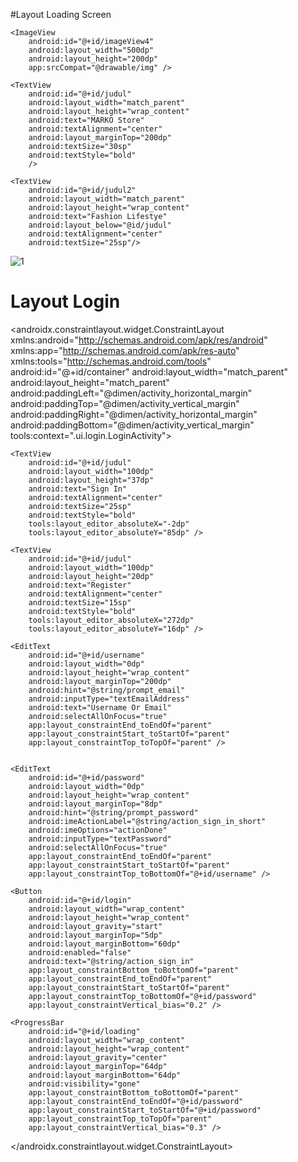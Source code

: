 #Layout Loading Screen
<?xml version="1.0" encoding="utf-8"?>
<RelativeLayout xmlns:android="http://schemas.android.com/apk/res/android"
    xmlns:app="http://schemas.android.com/apk/res-auto"
    xmlns:tools="http://schemas.android.com/tools"
    android:layout_width="match_parent"
    android:layout_height="match_parent"
    android:gravity="center"
    tools:context=".MainActivity">

    <ImageView
        android:id="@+id/imageView4"
        android:layout_width="500dp"
        android:layout_height="200dp"
        app:srcCompat="@drawable/img" />

    <TextView
        android:id="@+id/judul"
        android:layout_width="match_parent"
        android:layout_height="wrap_content"
        android:text="MARKO Store"
        android:textAlignment="center"
        android:layout_marginTop="200dp"
        android:textSize="30sp"
        android:textStyle="bold"
        />

    <TextView
        android:id="@+id/judul2"
        android:layout_width="match_parent"
        android:layout_height="wrap_content"
        android:text="Fashion Lifestye"
        android:layout_below="@id/judul"
        android:textAlignment="center"
        android:textSize="25sp"/>

</RelativeLayout>

![1](https://user-images.githubusercontent.com/101499377/236686815-8d37a7f6-4353-4914-a1e6-cb850b6949ed.png)

# Layout Login

<?xml version="1.0" encoding="utf-8"?>
<androidx.constraintlayout.widget.ConstraintLayout xmlns:android="http://schemas.android.com/apk/res/android"
    xmlns:app="http://schemas.android.com/apk/res-auto"
    xmlns:tools="http://schemas.android.com/tools"
    android:id="@+id/container"
    android:layout_width="match_parent"
    android:layout_height="match_parent"
    android:paddingLeft="@dimen/activity_horizontal_margin"
    android:paddingTop="@dimen/activity_vertical_margin"
    android:paddingRight="@dimen/activity_horizontal_margin"
    android:paddingBottom="@dimen/activity_vertical_margin"
    tools:context=".ui.login.LoginActivity">


    <TextView
        android:id="@+id/judul"
        android:layout_width="100dp"
        android:layout_height="37dp"
        android:text="Sign In"
        android:textAlignment="center"
        android:textSize="25sp"
        android:textStyle="bold"
        tools:layout_editor_absoluteX="-2dp"
        tools:layout_editor_absoluteY="85dp" />

    <TextView
        android:id="@+id/judul"
        android:layout_width="100dp"
        android:layout_height="20dp"
        android:text="Register"
        android:textAlignment="center"
        android:textSize="15sp"
        android:textStyle="bold"
        tools:layout_editor_absoluteX="272dp"
        tools:layout_editor_absoluteY="16dp" />

    <EditText
        android:id="@+id/username"
        android:layout_width="0dp"
        android:layout_height="wrap_content"
        android:layout_marginTop="200dp"
        android:hint="@string/prompt_email"
        android:inputType="textEmailAddress"
        android:text="Username Or Email"
        android:selectAllOnFocus="true"
        app:layout_constraintEnd_toEndOf="parent"
        app:layout_constraintStart_toStartOf="parent"
        app:layout_constraintTop_toTopOf="parent" />


    <EditText
        android:id="@+id/password"
        android:layout_width="0dp"
        android:layout_height="wrap_content"
        android:layout_marginTop="8dp"
        android:hint="@string/prompt_password"
        android:imeActionLabel="@string/action_sign_in_short"
        android:imeOptions="actionDone"
        android:inputType="textPassword"
        android:selectAllOnFocus="true"
        app:layout_constraintEnd_toEndOf="parent"
        app:layout_constraintStart_toStartOf="parent"
        app:layout_constraintTop_toBottomOf="@+id/username" />

    <Button
        android:id="@+id/login"
        android:layout_width="wrap_content"
        android:layout_height="wrap_content"
        android:layout_gravity="start"
        android:layout_marginTop="5dp"
        android:layout_marginBottom="60dp"
        android:enabled="false"
        android:text="@string/action_sign_in"
        app:layout_constraintBottom_toBottomOf="parent"
        app:layout_constraintEnd_toEndOf="parent"
        app:layout_constraintStart_toStartOf="parent"
        app:layout_constraintTop_toBottomOf="@+id/password"
        app:layout_constraintVertical_bias="0.2" />

    <ProgressBar
        android:id="@+id/loading"
        android:layout_width="wrap_content"
        android:layout_height="wrap_content"
        android:layout_gravity="center"
        android:layout_marginTop="64dp"
        android:layout_marginBottom="64dp"
        android:visibility="gone"
        app:layout_constraintBottom_toBottomOf="parent"
        app:layout_constraintEnd_toEndOf="@+id/password"
        app:layout_constraintStart_toStartOf="@+id/password"
        app:layout_constraintTop_toTopOf="parent"
        app:layout_constraintVertical_bias="0.3" />

</androidx.constraintlayout.widget.ConstraintLayout>


